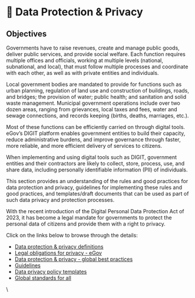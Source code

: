 # 🔐 Data Protection & Privacy

## Objectives

Governments have to raise revenues, create and manage public goods, deliver public services, and provide social welfare. Each function requires multiple offices and officials, working at multiple levels (national, subnational, and local), that must follow multiple processes and coordinate with each other, as well as with private entities and individuals.

Local government bodies are mandated to provide for functions such as urban planning, regulation of land use and construction of buildings, roads, and bridges; the provision of water; public health; and sanitation and solid waste management. Municipal government operations include over two dozen areas, ranging from grievances, local taxes and fees, water and sewage connections, and records keeping (births, deaths, marriages, etc.).&#x20;

Most of these functions can be efficiently carried on through digital tools. eGov’s DIGIT platform enables government entities to build their capacity, reduce administrative burdens, and improve governance through faster, more reliable, and more efficient delivery of services to citizens.

When implementing and using digital tools such as DIGIT, government entities and their contractors are likely to collect, store, process, use, and share data, including personally identifiable information (PII) of individuals.&#x20;

This section provides an understanding of the rules and good practices for data protection and privacy, guidelines for implementing these rules and good practices, and templates/draft documents that can be used as part of such data privacy and protection processes.&#x20;

With the recent introduction of the Digital Personal Data Protection Act of 2023, it has become a legal mandate for governments to protect the personal data of citizens and provide them with a right to privacy.&#x20;

Click on the links below to browse through the details:

* [Data protection & privacy definitions](data-protection-and-privacy-definitions.md)
* [Legal obligations for privacy - eGov](legal-obligations-for-privacy-egov.md)
* [Data protection & privacy - global best practices](data-protection-and-privacy-global-best-practices.md)
* [Guidelines](guidelines/)
* [Data privacy policy templates](data-privacy-policy-templates/)
* [Global standards for all](global-standards-for-all-roles.md)



\
